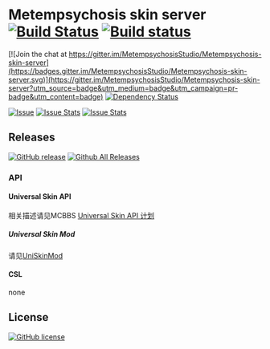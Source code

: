 # Metempsychosis skin server [![Build Status](https://travis-ci.org/MetempsychosisStudio/Metempsychosis-skin-server.svg?branch=master)](https://travis-ci.org/MetempsychosisStudio/Metempsychosis-skin-server) [![Build status](https://ci.appveyor.com/api/projects/status/bvdgxif2ma1vq534?svg=true)](https://ci.appveyor.com/project/simon300000/metempsychosis-skin-server)

[![Join the chat at https://gitter.im/MetempsychosisStudio/Metempsychosis-skin-server](https://badges.gitter.im/MetempsychosisStudio/Metempsychosis-skin-server.svg)](https://gitter.im/MetempsychosisStudio/Metempsychosis-skin-server?utm_source=badge&utm_medium=badge&utm_campaign=pr-badge&utm_content=badge)
[![Dependency Status](https://david-dm.org/MetempsychosisStudio/Metempsychosis-skin-server.svg)](https://david-dm.org/MetempsychosisStudio/Metempsychosis-skin-server)

[![Issue](https://img.shields.io/github/issues-raw/MetempsychosisStudio/Metempsychosis-skin-server.svg)](https://github.com/MetempsychosisStudio/Metempsychosis-skin-server/issues)
[![Issue Stats](http://www.issuestats.com/github/MetempsychosisStudio/Metempsychosis-skin-server/badge/issue?style=flat)](http://www.issuestats.com/github/MetempsychosisStudio/Metempsychosis-skin-server)
[![Issue Stats](http://www.issuestats.com/github/MetempsychosisStudio/Metempsychosis-skin-server/badge/pr?style=flat)](http://www.issuestats.com/github/MetempsychosisStudio/Metempsychosis-skin-server)

## Releases
[![GitHub release](https://img.shields.io/github/release/MetempsychosisStudio/Metempsychosis-skin-server.svg)](https://github.com/MetempsychosisStudio/Metempsychosis-skin-server/releases)
[![Github All Releases](https://img.shields.io/github/downloads/MetempsychosisStudio/Metempsychosis-skin-server/total.svg)](https://github.com/MetempsychosisStudio/Metempsychosis-skin-server/releases)






### API
#### Universal Skin API
相关描述请见MCBBS [Universal Skin API 计划](http://www.mcbbs.net/thread-366248-1-1.html)

##### Universal Skin Mod
请见[UniSkinMod](https://github.com/RecursiveG/UniSkinMod)

#### CSL
none


## License
[![GitHub license](https://img.shields.io/github/license/MetempsychosisStudio/Metempsychosis-skin-server.svg)](https://github.com/MetempsychosisStudio/Metempsychosis-skin-server/blob/master/LICENSE)
